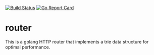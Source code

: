 [![Build Status](https://travis-ci.org/zatiti/router.svg?branch=master)](https://travis-ci.org/zatiti/router)
[![Go Report Card](https://goreportcard.com/badge/github.com/zatiti/router)](https://goreportcard.com/report/github.com/zatiti/router)

# router
This is a golang HTTP router that implements a trie data structure for optimal performance.
